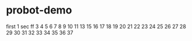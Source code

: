 # probot-demo
first  1
sec ff
3
4
5
6
7
8
9
10
11
13
15
16
17 
18
19
20
21
22
23
24
25
26
27
28
29
30
31
32
33
34
35
36
37
